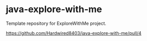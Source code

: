 # java-explore-with-me
Template repository for ExploreWithMe project.

https://github.com/Hardwired8403/java-explore-with-me/pull/4
